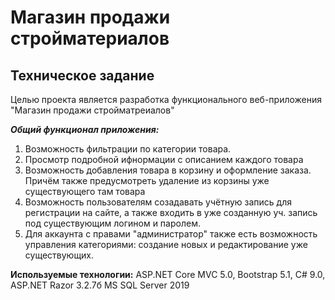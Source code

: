 # Магазин продажи стройматериалов

## Техническое задание
Целью проекта является разработка функционального веб-приложения "Магазин продажи стройматреиалов"

***Общий функционал приложения:***
1. Возможность фильтрации по категории товара.
2. Просмотр подробной ифнормации с описанием каждого товара
3. Возможность добавления товара в корзину и оформление заказа. Причём также предусмотреть удаление из корзины уже существующего там товара
4. Возможность пользователям созадавать учётную запись для регистрации на сайте, а также входить в уже созданную уч. запись под существующим логином и паролем.
5. Для аккаунта с правами "администратор" также есть возможность управления категориями: создание новых и редактирование уже существующих.

**Используемые технологии:**
ASP.NET Core MVC 5.0, Bootstrap 5.1, C# 9.0, ASP.NET Razor 3.2.7б MS SQL Server 2019
